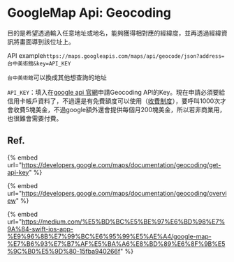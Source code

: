 # GoogleMap Api: Geocoding

目的是希望透過輸入任意地址或地名，能夠獲得相對應的經緯度，並再透過經緯資訊將畫面導到該位址上。

API example`https://maps.googleapis.com/maps/api/geocode/json?address=台中美術館&key=API_KEY`

`台中美術館`可以換成其他想查詢的地址

`API_KEY`：填入在[google api 官網](https://cloud.google.com/maps-platform/?utm_source=google&utm_medium=cpc&utm_campaign=FY18-Q2-global-demandgen-paidsearchonnetworkhouseads-cs-maps_contactsal_saf&utm_content=text-ad-none-none-DEV_c-CRE_396517150297-ADGP_Hybrid%20%7C%20AW%20SEM%20%7C%20SKWS%20~%20Maps%20%7C%20BMM%20%7C%20Mapping%20APIs-KWID_43700049560642562-kwd-297933066873-userloc_9040380&utm_term=KW_%2Bmaps%20%2Bapi-ST_%2Bmaps%20%2Bapi&gclid=CjwKCAiAv4n9BRA9EiwA30WND6Za4rWKE9efwQV6sBI36aCwpYwfynT_2lC2GlGePYRnLc0gwKbi0xoCxJsQAvD_BwE)申請Geocoding API的Key。現在申請必須要給信用卡帳戶資料了，不過還是有免費額度可以使用（[收費制度](https://cloud.google.com/maps-platform/pricing)），要呼叫1000次才會收費5塊美金，不過google額外還會提供每個月200塊美金，所以若非商業用，也很難會需要付費。

## Ref.

{% embed url="https://developers.google.com/maps/documentation/geocoding/get-api-key" %}

{% embed url="https://developers.google.com/maps/documentation/geocoding/overview" %}

{% embed url="https://medium.com/%E5%BD%BC%E5%BE%97%E6%BD%98%E7%9A%84-swift-ios-app-%E9%96%8B%E7%99%BC%E6%95%99%E5%AE%A4/google-map-%E7%B6%93%E7%B7%AF%E5%BA%A6%E8%BD%89%E6%8F%9B%E5%9C%B0%E5%9D%80-15fba940266f" %}



